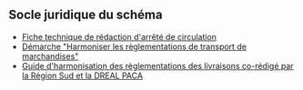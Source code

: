<MenuSchema />

## Socle juridique du schéma
- [Fiche technique de rédaction d'arrêté de circulation](https://github.com/CEREMA/schema-arrete-permanent-circulation/blob/v0.7.0/ressources/fiche_technique_arrete_de_circulation_cle27195e-1.pdf)
- [Démarche "Harmoniser les règlementations de transport de marchandises"](https://www.metropolegrandparis.fr/sites/default/files/2021-02/Me%CC%81mo%202%20%2B%20guide%20pratique.pdf)
- [Guide d'harmonisation des règlementations des livraisons co-rédigé par la Région Sud et la DREAL PACA](https://github.com/CEREMA/schema-arrete-permanent-circulation/blob/v0.7.0/ressources/Guide%20Harmonisation%20des%20arr%C3%AAt%C3%A9s%20R%C3%A9gion%20PACA%202019.pdf)
